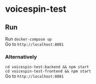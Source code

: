 # voicespin-test

## Run
  Run `docker-compose up`  
  Go to `http://localhost:8081`  

### Alternatively

  `cd voicespin-test-backend && npm start`  
  `cd voicespin-test-frontend && npm start`  
  Go to `http://localhost:8081`
